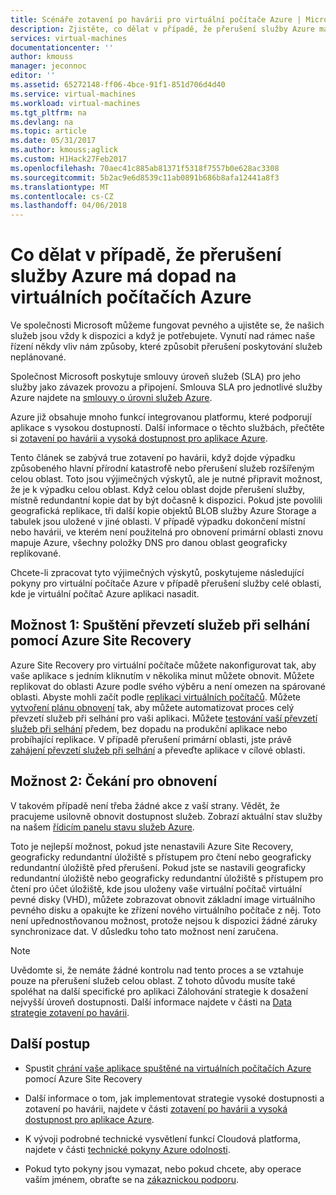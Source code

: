 ```yaml
---
title: Scénáře zotavení po havárii pro virtuální počítače Azure | Microsoft Docs
description: Zjistěte, co dělat v případě, že přerušení služby Azure má dopad na virtuálních počítačích Azure.
services: virtual-machines
documentationcenter: ''
author: kmouss
manager: jeconnoc
editor: ''
ms.assetid: 65272148-ff06-4bce-91f1-851d706d4d40
ms.service: virtual-machines
ms.workload: virtual-machines
ms.tgt_pltfrm: na
ms.devlang: na
ms.topic: article
ms.date: 05/31/2017
ms.author: kmouss;aglick
ms.custom: H1Hack27Feb2017
ms.openlocfilehash: 70aec41c885ab81371f5318f7557b0e628ac3308
ms.sourcegitcommit: 5b2ac9e6d8539c11ab0891b686b8afa12441a8f3
ms.translationtype: MT
ms.contentlocale: cs-CZ
ms.lasthandoff: 04/06/2018
---
```

# <a name="what-to-do-in-the-event-that-an-azure-service-disruption-impacts-azure-vms"></a>Co dělat v případě, že přerušení služby Azure má dopad na virtuálních počítačích Azure
Ve společnosti Microsoft můžeme fungovat pevného a ujistěte se, že našich služeb jsou vždy k dispozici a když je potřebujete. Vynutí nad rámec naše řízení někdy vliv nám způsoby, které způsobit přerušení poskytování služeb neplánované.

Společnost Microsoft poskytuje smlouvy úroveň služeb (SLA) pro jeho služby jako závazek provozu a připojení. Smlouva SLA pro jednotlivé služby Azure najdete na [smlouvy o úrovni služeb Azure](https://azure.microsoft.com/support/legal/sla/).

Azure již obsahuje mnoho funkcí integrovanou platformu, které podporují aplikace s vysokou dostupností. Další informace o těchto službách, přečtěte si [zotavení po havárii a vysoká dostupnost pro aplikace Azure](../resiliency/resiliency-disaster-recovery-high-availability-azure-applications.md).

Tento článek se zabývá true zotavení po havárii, když dojde výpadku způsobeného hlavní přírodní katastrofě nebo přerušení služeb rozšířeným celou oblast. Toto jsou výjimečných výskytů, ale je nutné připravit možnost, že je k výpadku celou oblast. Když celou oblast dojde přerušení služby, místně redundantní kopie dat by být dočasně k dispozici. Pokud jste povolili geografická replikace, tři další kopie objektů BLOB služby Azure Storage a tabulek jsou uložené v jiné oblasti. V případě výpadku dokončení místní nebo havárii, ve kterém není použitelná pro obnovení primární oblasti znovu mapuje Azure, všechny položky DNS pro danou oblast geograficky replikované.

Chcete-li zpracovat tyto výjimečných výskytů, poskytujeme následující pokyny pro virtuální počítače Azure v případě přerušení služby celé oblasti, kde je virtuální počítač Azure aplikaci nasadit.

## <a name="option-1-initiate-a-failover-by-using-azure-site-recovery"></a>Možnost 1: Spuštění převzetí služeb při selhání pomocí Azure Site Recovery
Azure Site Recovery pro virtuální počítače můžete nakonfigurovat tak, aby vaše aplikace s jedním kliknutím v několika minut můžete obnovit. Můžete replikovat do oblasti Azure podle svého výběru a není omezen na spárované oblasti. Abyste mohli začít podle [replikaci virtuálních počítačů](https://aka.ms/a2a-getting-started). Můžete [vytvoření plánu obnovení](../site-recovery/site-recovery-create-recovery-plans.md) tak, aby můžete automatizovat proces celý převzetí služeb při selhání pro vaši aplikaci. Můžete [testování vaší převzetí služeb při selhání](../site-recovery/site-recovery-test-failover-to-azure.md) předem, bez dopadu na produkční aplikace nebo probíhající replikace. V případě přerušení primární oblasti, jste právě [zahájení převzetí služeb při selhání](../site-recovery/site-recovery-failover.md) a převeďte aplikace v cílové oblasti.


## <a name="option-2-wait-for-recovery"></a>Možnost 2: Čekání pro obnovení
V takovém případě není třeba žádné akce z vaší strany. Vědět, že pracujeme usilovně obnovit dostupnost služeb. Zobrazí aktuální stav služby na našem [řídicím panelu stavu služeb Azure](https://azure.microsoft.com/status/).

Toto je nejlepší možnost, pokud jste nenastavili Azure Site Recovery, geograficky redundantní úložiště s přístupem pro čtení nebo geograficky redundantní úložiště před přerušení. Pokud jste se nastavili geograficky redundantní úložiště nebo geograficky redundantní úložiště s přístupem pro čtení pro účet úložiště, kde jsou uloženy vaše virtuální počítač virtuální pevné disky (VHD), můžete zobrazovat obnovit základní image virtuálního pevného disku a opakujte ke zřízení nového virtuálního počítače z něj. Toto není upřednostňovanou možnost, protože nejsou k dispozici žádné záruky synchronizace dat. V důsledku toho tato možnost není zaručena.


> [!NOTE]
> Uvědomte si, že nemáte žádné kontrolu nad tento proces a se vztahuje pouze na přerušení služeb celou oblast. Z tohoto důvodu musíte také spoléhat na další specifické pro aplikaci Zálohování strategie k dosažení nejvyšší úroveň dostupnosti. Další informace najdete v části na [Data strategie zotavení po havárii](https://docs.microsoft.com/azure/architecture/resiliency/disaster-recovery-azure-applications#data-strategies-for-disaster-recovery).
>
>

## <a name="next-steps"></a>Další postup

- Spustit [chrání vaše aplikace spuštěné na virtuálních počítačích Azure](https://aka.ms/a2a-getting-started) pomocí Azure Site Recovery

- Další informace o tom, jak implementovat strategie vysoké dostupnosti a zotavení po havárii, najdete v části [zotavení po havárii a vysoká dostupnost pro aplikace Azure](../resiliency/resiliency-disaster-recovery-high-availability-azure-applications.md).

- K vývoji podrobné technické vysvětlení funkcí Cloudová platforma, najdete v části [technické pokyny Azure odolnosti](../resiliency/resiliency-technical-guidance.md).


- Pokud tyto pokyny jsou vymazat, nebo pokud chcete, aby operace vaším jménem, obraťte se na [zákaznickou podporu](https://portal.azure.com/#blade/Microsoft_Azure_Support/HelpAndSupportBlade).
